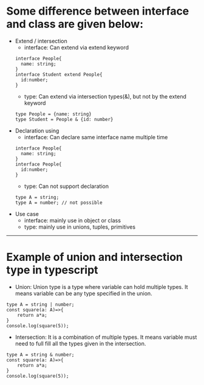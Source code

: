 #  Some difference between interface and class are given below:

- Extend / intersection
  - interface: Can extend via extend keyword
  ~~~Example:
  interface People{
    name: string;
  }
  interface Student extend People{
    id:number;
  }
  ~~~
  - type: Can extend via intersection types(&), but not by the extend keyword
  ```Example:
  type People = {name: string}
  type Student = People & {id: number}
  ```
- Declaration using
  - interface: Can declare same interface name multiple time
  ~~~Example:
  interface People{
    name: string;
  }
  interface People{
    id:number;
  }
  ~~~
  - type: Can not support declaration
  ~~~Example
  type A = string;
  type A = number; // not possible
  ~~~
- Use case
  - interface: mainly use in object or class
  - type: mainly use in unions, tuples, primitives

---
# Example of union and intersection type in typescript

- Union: Union type is a type where variable can hold multiple types. It means variable can be any type specified in the union.
~~~Example:
type A = string | number;
const square(a: A)=>{
    return a*a;
}
console.log(square(5));
~~~
- Intersection: It is a combination of multiple types. It means variable must need to full fill all the types given in the intersection.
~~~Example:
type A = string & number;
const square(a: A)=>{
    return a*a;
}
console.log(square(5));
~~~